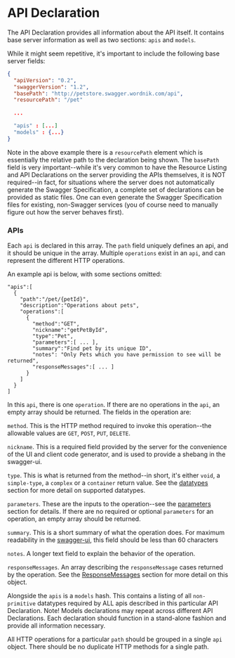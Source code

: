 API Declaration
==========

The API Declaration provides all information about the API itself.  It contains base server
information as well as two sections: `apis` and `models`.

While it might seem repetitive, it's important to include the following base server fields:

```json
{
  "apiVersion": "0.2",
  "swaggerVersion": "1.2",
  "basePath": "http://petstore.swagger.wordnik.com/api",
  "resourcePath": "/pet"
  
  ...

  "apis" : [...]
  "models" : {...}
}
```

Note in the above example there is a `resourcePath` element which is essentially the relative path
to the declaration being shown.  The `basePath` field is very important--while it's very common
to have the Resource Listing and API Declarations on the server providing the APIs themselves, it
is NOT required--in fact, for situations where the server does not automatically generate the Swagger
Specification, a complete set of declarations can be provided as static files.  One can even
generate the Swagger Specification files for existing, non-Swagger services (you of course need to
manually figure out how the server behaves first).

 
### APIs

Each `api` is declared in this array.  The `path` field uniquely defines an api, and it should be 
unique in the array.  Multiple `operations` exist in an `api`, and can represent the different HTTP 
operations.

An example api is below, with some sections omitted:

```
"apis":[
  {
    "path":"/pet/{petId}",
    "description":"Operations about pets",
    "operations":[
      {
        "method":"GET",
        "nickname":"getPetById",
        "type":"Pet",
        "parameters":[ ... ],
        "summary":"Find pet by its unique ID",
        "notes": "Only Pets which you have permission to see will be returned",
        "responseMessages":[ ... ]
      }
    ]
  }
]
```

In this `api`, there is one `operation`.  If there are no operations in the `api`, an empty array should be
returned.  The fields in the operation are:

`method`.  This is the HTTP method required to invoke this operation--the allowable values are `GET`, `POST`, `PUT`, `DELETE`.

`nickname`.  This is a required field provided by the server for the convenience of the UI and client
code generator, and is used to provide a shebang in the swagger-ui.

`type`.  This is what is returned from the method--in short, it's either `void`, a `simple-type`, a `complex` or a `container` return value.  See the [datatypes](datatypes) section for more detail on supported datatypes.

`parameters`.  These are the inputs to the operation--see the [parameters](parameters) section for details.  If
there are no required or optional `parameters` for an operation, an empty array should be returned.

`summary`.  This is a short summary of what the operation does.  For maximum readability in the 
[swagger-ui](http://github.com/wordnik/swagger-ui), this field should be less than 60 characters

`notes`.  A longer text field to explain the behavior of the operation.

`responseMessages`.  An array describing the `responseMessage` cases returned by the operation.  See the [ResponseMessages](ResponseMessages) section for more detail
on this object.

Alongside the `apis` is a `models` hash.  This contains a listing of all `non-primitive` datatypes required by ALL apis described in this particular API Declaration.  Note!  Models declarations may repeat across different API Declarations.  Each declaration should function in a stand-alone fashion and provide all information necessary.

All HTTP operations for a particular `path` should be grouped in a single `api` object.  There should be no
duplicate HTTP methods for a single path.